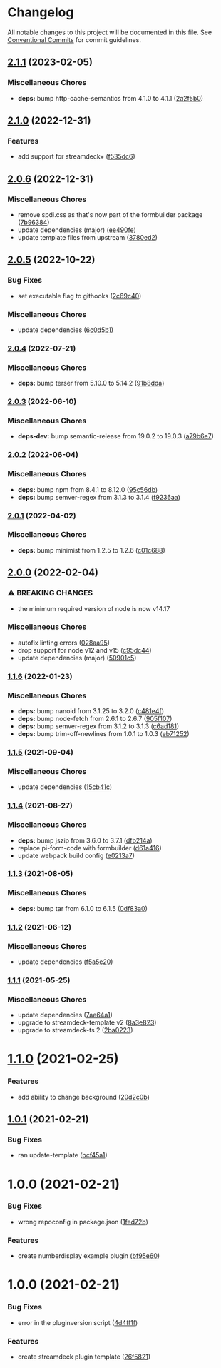 # Changelog

All notable changes to this project will be documented in this file. See
[Conventional Commits](https://conventionalcommits.org) for commit guidelines.

## [2.1.1](https://github.com/rweich/streamdeck-ts-numberdisplay/compare/v2.1.0...v2.1.1) (2023-02-05)


### Miscellaneous Chores

* **deps:** bump http-cache-semantics from 4.1.0 to 4.1.1 ([2a2f5b0](https://github.com/rweich/streamdeck-ts-numberdisplay/commit/2a2f5b0bf6cd10d196b81b868896d0a6dce3d0cf))

## [2.1.0](https://github.com/rweich/streamdeck-ts-numberdisplay/compare/v2.0.6...v2.1.0) (2022-12-31)


### Features

* add support for streamdeck+ ([f535dc6](https://github.com/rweich/streamdeck-ts-numberdisplay/commit/f535dc687cd1dde477264f92fe7c88677d204430))

## [2.0.6](https://github.com/rweich/streamdeck-ts-numberdisplay/compare/v2.0.5...v2.0.6) (2022-12-31)


### Miscellaneous Chores

* remove spdi.css as that's now part of the formbuilder package ([7b96384](https://github.com/rweich/streamdeck-ts-numberdisplay/commit/7b9638470fe677a37baa955604a3afef294b9426))
* update dependencies (major) ([ee490fe](https://github.com/rweich/streamdeck-ts-numberdisplay/commit/ee490fe1bcce01e41b5323b4580adb3d5c2bd9da))
* update template files from upstream ([3780ed2](https://github.com/rweich/streamdeck-ts-numberdisplay/commit/3780ed2813f0217a071f40c90a5084181af37ddc))

## [2.0.5](https://github.com/rweich/streamdeck-ts-numberdisplay/compare/v2.0.4...v2.0.5) (2022-10-22)


### Bug Fixes

* set executable flag to githooks ([2c69c40](https://github.com/rweich/streamdeck-ts-numberdisplay/commit/2c69c4065fc0e005d8c42916513abdf6615778c7))


### Miscellaneous Chores

* update dependencies ([6c0d5b1](https://github.com/rweich/streamdeck-ts-numberdisplay/commit/6c0d5b163b9ed553aa3fe2b7e1f9d32fe0bbc430))

### [2.0.4](https://github.com/rweich/streamdeck-ts-numberdisplay/compare/v2.0.3...v2.0.4) (2022-07-21)


### Miscellaneous Chores

* **deps:** bump terser from 5.10.0 to 5.14.2 ([91b8dda](https://github.com/rweich/streamdeck-ts-numberdisplay/commit/91b8dda932e2a79fb34bf8129949e4ce86f32979))

### [2.0.3](https://github.com/rweich/streamdeck-ts-numberdisplay/compare/v2.0.2...v2.0.3) (2022-06-10)


### Miscellaneous Chores

* **deps-dev:** bump semantic-release from 19.0.2 to 19.0.3 ([a79b6e7](https://github.com/rweich/streamdeck-ts-numberdisplay/commit/a79b6e7917251ec34d2adafd6cc8e9bee94d9625))

### [2.0.2](https://github.com/rweich/streamdeck-ts-numberdisplay/compare/v2.0.1...v2.0.2) (2022-06-04)


### Miscellaneous Chores

* **deps:** bump npm from 8.4.1 to 8.12.0 ([95c56db](https://github.com/rweich/streamdeck-ts-numberdisplay/commit/95c56db9be632c1bb69592c6de5c5af170c23f19))
* **deps:** bump semver-regex from 3.1.3 to 3.1.4 ([f9236aa](https://github.com/rweich/streamdeck-ts-numberdisplay/commit/f9236aa172d72a7f0102794bf630149792ce542d))

### [2.0.1](https://github.com/rweich/streamdeck-ts-numberdisplay/compare/v2.0.0...v2.0.1) (2022-04-02)


### Miscellaneous Chores

* **deps:** bump minimist from 1.2.5 to 1.2.6 ([c01c688](https://github.com/rweich/streamdeck-ts-numberdisplay/commit/c01c6880125417a918618f26ef6f8114e1fec34b))

## [2.0.0](https://github.com/rweich/streamdeck-ts-numberdisplay/compare/v1.1.6...v2.0.0) (2022-02-04)


### ⚠ BREAKING CHANGES

* the minimum required version of node is now v14.17

### Miscellaneous Chores

* autofix linting errors ([028aa95](https://github.com/rweich/streamdeck-ts-numberdisplay/commit/028aa9553fa4b938cb35e254d8f9b78884fd42db))
* drop support for node v12 and v15 ([c95dc44](https://github.com/rweich/streamdeck-ts-numberdisplay/commit/c95dc44a7030ad3d16fa13568893268fe1570bc4))
* update dependencies (major) ([50901c5](https://github.com/rweich/streamdeck-ts-numberdisplay/commit/50901c570d43b0dd45c8903c6edf4526f893cd36))

### [1.1.6](https://github.com/rweich/streamdeck-ts-numberdisplay/compare/v1.1.5...v1.1.6) (2022-01-23)


### Miscellaneous Chores

* **deps:** bump nanoid from 3.1.25 to 3.2.0 ([c481e4f](https://github.com/rweich/streamdeck-ts-numberdisplay/commit/c481e4fdcc78b5b9287e9961866ec25263ea0d24))
* **deps:** bump node-fetch from 2.6.1 to 2.6.7 ([905f107](https://github.com/rweich/streamdeck-ts-numberdisplay/commit/905f1078887e159fb9098aa4941bc10803692882))
* **deps:** bump semver-regex from 3.1.2 to 3.1.3 ([c6ad181](https://github.com/rweich/streamdeck-ts-numberdisplay/commit/c6ad1818130993e4ea5597e132a3bec4c6b9152f))
* **deps:** bump trim-off-newlines from 1.0.1 to 1.0.3 ([eb71252](https://github.com/rweich/streamdeck-ts-numberdisplay/commit/eb712520598bd34b1f6efee608bbae53d82a4111))

### [1.1.5](https://github.com/rweich/streamdeck-ts-numberdisplay/compare/v1.1.4...v1.1.5) (2021-09-04)


### Miscellaneous Chores

* update dependencies ([15cb41c](https://github.com/rweich/streamdeck-ts-numberdisplay/commit/15cb41cef1aa7724e03b6bc7346346d503f2b1b5))

### [1.1.4](https://github.com/rweich/streamdeck-ts-numberdisplay/compare/v1.1.3...v1.1.4) (2021-08-27)


### Miscellaneous Chores

* **deps:** bump jszip from 3.6.0 to 3.7.1 ([dfb214a](https://github.com/rweich/streamdeck-ts-numberdisplay/commit/dfb214a0513dd832e179568dc69474ff81750942))
* replace pi-form-code with formbuilder ([d61a416](https://github.com/rweich/streamdeck-ts-numberdisplay/commit/d61a4160298d0058a7692482e6694beb4b04b53d))
* update webpack build config ([e0213a7](https://github.com/rweich/streamdeck-ts-numberdisplay/commit/e0213a71ac303101d5fd3388ead7869cf97ce54e))

### [1.1.3](https://github.com/rweich/streamdeck-ts-numberdisplay/compare/v1.1.2...v1.1.3) (2021-08-05)


### Miscellaneous Chores

* **deps:** bump tar from 6.1.0 to 6.1.5 ([0df83a0](https://github.com/rweich/streamdeck-ts-numberdisplay/commit/0df83a06b83e0ef1f1e5c627242489932f943009))

### [1.1.2](https://github.com/rweich/streamdeck-ts-numberdisplay/compare/v1.1.1...v1.1.2) (2021-06-12)


### Miscellaneous Chores

* update dependencies ([f5a5e20](https://github.com/rweich/streamdeck-ts-numberdisplay/commit/f5a5e20d08cdae33771bf5e0e4c1c7453e08ee61))

### [1.1.1](https://github.com/rweich/streamdeck-ts-numberdisplay/compare/v1.1.0...v1.1.1) (2021-05-25)


### Miscellaneous Chores

* update dependencies ([7ae64a1](https://github.com/rweich/streamdeck-ts-numberdisplay/commit/7ae64a1631eb5236065240d0edc926c679a1fbba))
* upgrade to streamdeck-template v2 ([8a3e823](https://github.com/rweich/streamdeck-ts-numberdisplay/commit/8a3e8233ae8b122e523c5867237902386fdde73b))
* upgrade to streamdeck-ts 2 ([2ba0223](https://github.com/rweich/streamdeck-ts-numberdisplay/commit/2ba022391ac5649f5972eac2e517d000dad3ac8a))

# [1.1.0](https://github.com/rweich/streamdeck-ts-numberdisplay/compare/v1.0.1...v1.1.0) (2021-02-25)


### Features

* add ability to change background ([20d2c0b](https://github.com/rweich/streamdeck-ts-numberdisplay/commit/20d2c0bfaf9805cbe7fd709b1a3e087f9b8e798f))

## [1.0.1](https://github.com/rweich/streamdeck-ts-numberdisplay/compare/v1.0.0...v1.0.1) (2021-02-21)


### Bug Fixes

* ran update-template ([bcf45a1](https://github.com/rweich/streamdeck-ts-numberdisplay/commit/bcf45a1a4c96c0e0a010c554ae5dece3d1972181))

# 1.0.0 (2021-02-21)


### Bug Fixes

* wrong repoconfig in package.json ([1fed72b](https://github.com/rweich/streamdeck-ts-numberdisplay/commit/1fed72b56df3873608674bccd7971d07c4e89a48))


### Features

* create numberdisplay example plugin ([bf95e60](https://github.com/rweich/streamdeck-ts-numberdisplay/commit/bf95e60ac5140052cf5efc16b0c31b780e6a21a5))

# 1.0.0 (2021-02-21)


### Bug Fixes

* error in the pluginversion script ([4d4ff1f](https://github.com/rweich/streamdeck-ts-template/commit/4d4ff1fb6ce21fdf09c247f68dea24c6f64b03b7))


### Features

* create streamdeck plugin template ([26f5821](https://github.com/rweich/streamdeck-ts-template/commit/26f5821629a3c5b16b556b9915772ea707524e68))
